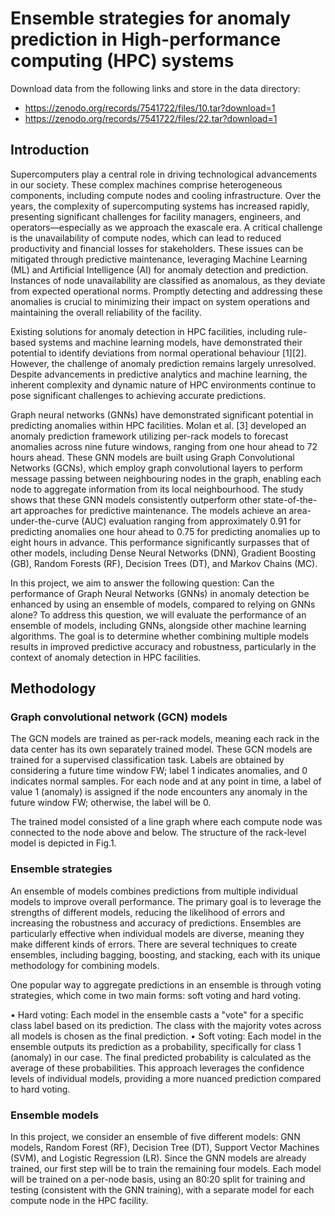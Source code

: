 # Ensemble strategies for anomaly prediction in High-performance computing (HPC) systems

Download data from the following links and store in the data directory:
- https://zenodo.org/records/7541722/files/10.tar?download=1
- https://zenodo.org/records/7541722/files/22.tar?download=1

## Introduction

Supercomputers play a central role in driving technological advancements in our society. These complex machines comprise heterogeneous components, including compute nodes and cooling infrastructure. Over the years, the complexity of supercomputing systems has increased rapidly, presenting significant challenges for facility managers, engineers, and operators—especially as we approach the exascale era. A critical challenge is the unavailability of compute nodes, which can lead to reduced productivity and financial losses for stakeholders. These issues can be mitigated through predictive maintenance, leveraging Machine Learning (ML) and Artificial Intelligence (AI) for anomaly detection and prediction.
Instances of node unavailability are classified as anomalous, as they deviate from expected operational norms. Promptly detecting and addressing these anomalies is crucial to minimizing their impact on system operations and maintaining the overall reliability of the facility.

Existing solutions for anomaly detection in HPC facilities, including rule-based systems and machine learning models, have demonstrated their potential to identify deviations from normal operational behaviour [1][2]. However, the challenge of anomaly prediction remains largely unresolved. Despite advancements in predictive analytics and machine learning, the inherent complexity and dynamic nature of HPC environments continue to pose significant challenges to achieving accurate predictions.

Graph neural networks (GNNs) have demonstrated significant potential in predicting anomalies within HPC facilities. Molan et al. [3] developed an anomaly prediction framework utilizing per-rack models to forecast anomalies across nine future windows, ranging from one hour ahead to 72 hours ahead. These GNN models are built using Graph Convolutional Networks (GCNs), which employ graph convolutional layers to perform message passing between neighbouring nodes in the graph, enabling each node to aggregate information from its local neighbourhood. The study shows that these GNN models consistently outperform other state-of-the-art approaches for predictive maintenance. The models achieve an area-under-the-curve (AUC) evaluation ranging from approximately 0.91 for predicting anomalies one hour ahead to 0.75 for predicting anomalies up to eight hours in advance. This performance significantly surpasses that of other models, including Dense Neural Networks (DNN), Gradient Boosting (GB), Random Forests (RF), Decision Trees (DT), and Markov Chains (MC). 

In this project, we aim to answer the following question: Can the performance of Graph Neural Networks (GNNs) in anomaly detection be enhanced by using an ensemble of models, compared to relying on GNNs alone? To address this question, we will evaluate the performance of an ensemble of models, including GNNs, alongside other machine learning algorithms. The goal is to determine whether combining multiple models results in improved predictive accuracy and robustness, particularly in the context of anomaly detection in HPC facilities.

## Methodology

### Graph convolutional network (GCN) models
The GCN models are trained as per-rack models, meaning each rack in the data center has its own separately trained model. These GCN models are trained for a supervised classification task. Labels are obtained by considering a future time window FW; label 1 indicates anomalies, and 0 indicates normal samples. For each node and at any point in time, a label of value 1 (anomaly) is assigned if the node encounters any anomaly in the future window FW; otherwise, the label will be 0.

The trained model consisted of a line graph where each compute node was connected to the node above and below. The structure of the rack-level model is depicted in Fig.1.

### Ensemble strategies
An ensemble of models combines predictions from multiple individual models to improve overall performance. The primary goal is to leverage the strengths of different models, reducing the likelihood of errors and increasing the robustness and accuracy of predictions. Ensembles are particularly effective when individual models are diverse, meaning they make different kinds of errors. There are several techniques to create ensembles, including bagging, boosting, and stacking, each with its unique methodology for combining models.

One popular way to aggregate predictions in an ensemble is through voting strategies, which come in two main forms: soft voting and hard voting.

•	Hard voting: Each model in the ensemble casts a "vote" for a specific class label based on its prediction. The class with the majority votes across all models is chosen as the final prediction. 
•	Soft voting: Each model in the ensemble outputs its prediction as a probability, specifically for class 1 (anomaly) in our case. The final predicted probability is calculated as the average of these probabilities. This approach leverages the confidence levels of individual models, providing a more nuanced prediction compared to hard voting.

### Ensemble models
In this project, we consider an ensemble of five different models: GNN models, Random Forest (RF), Decision Tree (DT), Support Vector Machines (SVM), and Logistic Regression (LR). Since the GNN models are already trained, our first step will be to train the remaining four models. Each model will be trained on a per-node basis, using an 80:20 split for training and testing (consistent with the GNN training), with a separate model for each compute node in the HPC facility.
